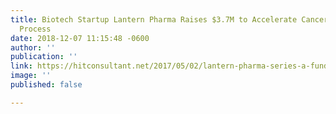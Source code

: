 ```yaml
---
title: Biotech Startup Lantern Pharma Raises $3.7M to Accelerate Cancer Drug Approval
  Process
date: 2018-12-07 11:15:48 -0600
author: ''
publication: ''
link: https://hitconsultant.net/2017/05/02/lantern-pharma-series-a-funding/
image: ''
published: false

---
```

